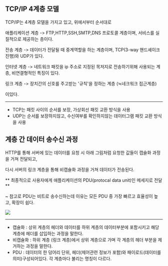 ## TCP/IP 4계층 모델
TCP/IP는 4계층 모델을 가지고 있고, 위에서부터 순서대로

애플리케이션 계층 -> FTP,HTTP,SSH,SMTP,DNS 프로토콜 계층이며, 서비스를 실질적으로 제공하는 층이다.

전송 계층 -> 데이터가 전달될 때 중계역할을 하는 계층이며, TCP(3-way 핸드셰이크 진행)와 UDP가 있다. 

인터넷 계층 -> 네트워크 패킷을 ip 주소로 지정된 목저지로 전송하기위해 사용되는 계층, 비연결형적인 특징이 있다.

링크 계층 -> 장치간의 신호를 주고받는 '규칙'을 정하는 계층 (≒네크워크 접근계층)

이있다.

***

* TCP는 패킷 사이의 순서를 보장, 가상회선 패킷 교환 방식을 사용
* UDP는 순서를 보장하지않고, 수신여부를 확인하지않는 데이터그램 패킷 교환 방식을 사용


## 계층 간 데이터 송수신 과정

HTTP를 통해 서버에 있는 데이터를 요청 시 아래 그림처럼 요청한 값들이 캡슐화 과정을 거쳐 전달되고,

다시 서버의 링크 계층을 통해 비캡슐화 과정을 거쳐 데이터가 전송된다.

** 최종적으로 사용자에게 애플리케이션의 PDU(protocal data unit)인 메세지로 전달 **

~ 참고로 PDU는 비트로 송수신하는데 이유는 모든 PDU 중 가장 빠르고 효율성이 높고, 확장이 쉽다.


<img src="https://thebook.io/img/080326/094_1.jpg">

***

* 캡슐화 : 상위 계층의 헤더와 데이터를 하위 계층의 데이터부분에 포함시키고 해당 계층에 헤더를 삽입하는 과정을 말한다.
* 비캡슐화 : 하위 계층 (링크 계층)에서 상위 계층으로 가며 각 계층의 헤더 부분을 제거하는 과정을 말한다.
* PDU : 데이터의 한 덩어리 단위, 헤더(제어관련 정보가 포함)와 패이로드(데이터를 의미)구성되어있다. 각 계층마다 불리는 명칭이 다르다.


